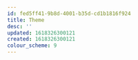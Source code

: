 ```yaml
---
id: fed5ff41-9b8d-4001-b35d-cd1b1816f924
title: Theme
desc: ''
updated: 1618326300121
created: 1618326300121
colour_scheme: 9
---
```


